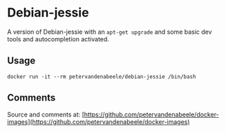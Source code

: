 Debian-jessie
=============

A version of Debian-jessie with an `apt-get upgrade`
and some basic dev tools and autocompletion activated.

Usage
-----

```
docker run -it --rm petervandenabeele/debian-jessie /bin/bash
```


Comments
----

Source and comments at: [https://github.com/petervandenabeele/docker-images](https://github.com/petervandenabeele/docker-images)
